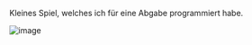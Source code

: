 Kleines Spiel, welches ich für eine Abgabe programmiert habe.

![image](https://github.com/user-attachments/assets/057dd556-6184-4626-a419-b070dfc3e4c8)
